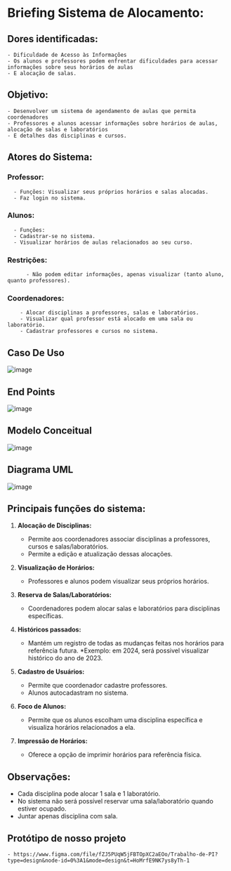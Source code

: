 # Briefing Sistema de Alocamento:

## Dores identificadas: 
    - Dificuldade de Acesso às Informações
    - Os alunos e professores podem enfrentar dificuldades para acessar informações sobre seus horários de aulas 
    - E alocação de salas.
## Objetivo:
    - Desenvolver um sistema de agendamento de aulas que permita coordenadores 
    - Professores e alunos acessar informações sobre horários de aulas, alocação de salas e laboratórios
    - E detalhes das disciplinas e cursos.

## Atores do Sistema:
  ### Professor:
      - Funções: Visualizar seus próprios horários e salas alocadas. 
      - Faz login no sistema.  
  ### Alunos:
      - Funções: 
      - Cadastrar-se no sistema.
      - Visualizar horários de aulas relacionados ao seu curso.
  
  ### Restrições: 
          - Não podem editar informações, apenas visualizar (tanto aluno, quanto professores).

  ### Coordenadores:
        - Alocar disciplinas a professores, salas e laboratórios.
        - Visualizar qual professor está alocado em uma sala ou laboratório.
        - Cadastrar professores e cursos no sistema.


## Caso De Uso

![image](https://github.com/AbraaoOliveiraHoracio/ProjetoIntregador/assets/127244271/fa01909b-3307-49f2-affb-485d4df0e701)


 ## End Points

![image](https://github.com/AbraaoOliveiraHoracio/ProjetoIntregador/assets/127244271/541f6454-5e3b-46c6-bff9-80ea97f61834)

## Modelo Conceitual

![image](https://github.com/AbraaoOliveiraHoracio/ProjetoIntregador/assets/127892758/cb979226-e3ea-48a1-a16b-28c1ff3e9e81)


 ## Diagrama UML
  
 ![image](https://github.com/AbraaoOliveiraHoracio/ProjetoIntregador/assets/127244271/03d5da85-97c4-42b2-b62c-4a23ef4c61f6)



## Principais funções do sistema:

1. **Alocação de Disciplinas:**
   - Permite aos coordenadores associar disciplinas a professores, cursos e salas/laboratórios.
   - Permite a edição e atualização dessas alocações.

2. **Visualização de Horários:**
   - Professores e alunos podem visualizar seus próprios horários.

3. **Reserva de Salas/Laboratórios:**
   - Coordenadores podem alocar salas e laboratórios para disciplinas específicas.

4. **Históricos passados:**
   - Mantém um registro de todas as mudanças feitas nos horários para referência futura.
      *Exemplo: em 2024, será possivel visualizar histórico do ano de 2023. 

5. **Cadastro de Usuários:**
   - Permite que coordenador cadastre professores.
   - Alunos autocadastram no sistema.

6. **Foco de Alunos:**
   - Permite que os alunos escolham uma disciplina específica e visualiza horários relacionados a ela.

7. **Impressão de Horários:**
   - Oferece a opção de imprimir horários para referência física.  

## Observações: 

  - Cada disciplina pode alocar 1 sala e 1 laboratório.
  - No sistema não será possível reservar uma sala/laboratório quando estiver ocupado.
  - Juntar apenas disciplina com sala. 

## Protótipo de nosso projeto
    - https://www.figma.com/file/fZJ5PUqW5jFBTOpXC2aEOo/Trabalho-de-PI?type=design&node-id=0%3A1&mode=design&t=HoMrfE9NK7ys8yTh-1
####
